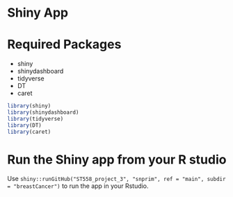Shiny App
================

# Required Packages

  - shiny
  - shinydashboard
  - tidyverse
  - DT
  - caret

<!-- end list -->

``` r
library(shiny)
library(shinydashboard)
library(tidyverse)
library(DT)
library(caret)
```

# Run the Shiny app from your R studio

Use `shiny::runGitHub("ST558_project_3", "snprim", ref = "main", subdir
= "breastCancer")` to run the app in your Rstudio.
